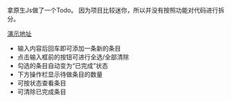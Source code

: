 拿原生Js做了一个Todo。
因为项目比较迷你，所以并没有按照功能对代码进行拆分。

[演示地址](http://118.24.51.31/todo/html/)

* 输入内容后回车即可添加一条新的条目
* 点击输入框前的按钮可进行全选/全部清除
* 勾选的条目自动变为“已完成”状态
* 下方操作栏显示待做条目的数量
* 可按状态查看条目
* 可清除已完成条目
